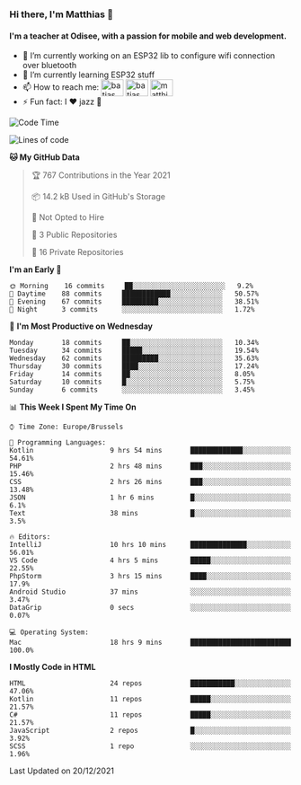 ### Hi there, I'm Matthias 👋

#### I'm a teacher at Odisee, with a passion for mobile and web development.

- 🔭 I’m currently working on an ESP32 lib to configure wifi connection over bluetooth
- 🌱 I’m currently learning ESP32 stuff
- 📫 How to reach me: <a href="https://dev.to/batjas" target="_blank"><img align="center" src="https://raw.githubusercontent.com/rahuldkjain/github-profile-readme-generator/master/src/images/icons/Social/devto.svg" alt="batjas" height="30" width="40" /></a>
<a href="https://twitter.com/batjas" target="_blank"><img align="center" src="https://raw.githubusercontent.com/rahuldkjain/github-profile-readme-generator/master/src/images/icons/Social/twitter.svg" alt="batjas" height="30" width="40" /></a>
<a href="https://linkedin.com/in/matthiasdruwé" target="_blank"><img align="center" src="https://raw.githubusercontent.com/rahuldkjain/github-profile-readme-generator/master/src/images/icons/Social/linked-in-alt.svg" alt="matthiasdruwé" height="30" width="40" /></a>
- ⚡ Fun fact: I ❤ jazz 🎷


<!--START_SECTION:waka-->
![Code Time](http://img.shields.io/badge/Code%20Time-50%20hrs%204%20mins-blue)

![Lines of code](https://img.shields.io/badge/From%20Hello%20World%20I%27ve%20Written-48%20Thousand%20lines%20of%20code-blue)

**🐱 My GitHub Data** 

> 🏆 767 Contributions in the Year 2021
 > 
> 📦 14.2 kB Used in GitHub's Storage 
 > 
> 🚫 Not Opted to Hire
 > 
> 📜 3 Public Repositories 
 > 
> 🔑 16 Private Repositories  
 > 
**I'm an Early 🐤** 

```text
🌞 Morning    16 commits     ██░░░░░░░░░░░░░░░░░░░░░░░   9.2% 
🌆 Daytime    88 commits     ████████████░░░░░░░░░░░░░   50.57% 
🌃 Evening    67 commits     █████████░░░░░░░░░░░░░░░░   38.51% 
🌙 Night      3 commits      ░░░░░░░░░░░░░░░░░░░░░░░░░   1.72%

```
📅 **I'm Most Productive on Wednesday** 

```text
Monday       18 commits     ██░░░░░░░░░░░░░░░░░░░░░░░   10.34% 
Tuesday      34 commits     █████░░░░░░░░░░░░░░░░░░░░   19.54% 
Wednesday    62 commits     █████████░░░░░░░░░░░░░░░░   35.63% 
Thursday     30 commits     ████░░░░░░░░░░░░░░░░░░░░░   17.24% 
Friday       14 commits     ██░░░░░░░░░░░░░░░░░░░░░░░   8.05% 
Saturday     10 commits     █░░░░░░░░░░░░░░░░░░░░░░░░   5.75% 
Sunday       6 commits      ░░░░░░░░░░░░░░░░░░░░░░░░░   3.45%

```


📊 **This Week I Spent My Time On** 

```text
⌚︎ Time Zone: Europe/Brussels

💬 Programming Languages: 
Kotlin                   9 hrs 54 mins       █████████████░░░░░░░░░░░░   54.61% 
PHP                      2 hrs 48 mins       ███░░░░░░░░░░░░░░░░░░░░░░   15.46% 
CSS                      2 hrs 26 mins       ███░░░░░░░░░░░░░░░░░░░░░░   13.48% 
JSON                     1 hr 6 mins         █░░░░░░░░░░░░░░░░░░░░░░░░   6.1% 
Text                     38 mins             █░░░░░░░░░░░░░░░░░░░░░░░░   3.5%

🔥 Editors: 
IntelliJ                 10 hrs 10 mins      ██████████████░░░░░░░░░░░   56.01% 
VS Code                  4 hrs 5 mins        █████░░░░░░░░░░░░░░░░░░░░   22.55% 
PhpStorm                 3 hrs 15 mins       ████░░░░░░░░░░░░░░░░░░░░░   17.9% 
Android Studio           37 mins             ░░░░░░░░░░░░░░░░░░░░░░░░░   3.47% 
DataGrip                 0 secs              ░░░░░░░░░░░░░░░░░░░░░░░░░   0.07%

💻 Operating System: 
Mac                      18 hrs 9 mins       █████████████████████████   100.0%

```

**I Mostly Code in HTML** 

```text
HTML                     24 repos            ███████████░░░░░░░░░░░░░░   47.06% 
Kotlin                   11 repos            █████░░░░░░░░░░░░░░░░░░░░   21.57% 
C#                       11 repos            █████░░░░░░░░░░░░░░░░░░░░   21.57% 
JavaScript               2 repos             █░░░░░░░░░░░░░░░░░░░░░░░░   3.92% 
SCSS                     1 repo              ░░░░░░░░░░░░░░░░░░░░░░░░░   1.96%

```



 Last Updated on 20/12/2021
<!--END_SECTION:waka-->
